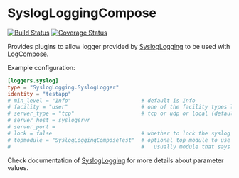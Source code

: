 # SyslogLoggingCompose

[![Build Status](https://travis-ci.org/tanmaykm/SyslogLoggingCompose.jl.png)](https://travis-ci.org/tanmaykm/SyslogLoggingCompose.jl) 
[![Coverage Status](https://coveralls.io/repos/github/tanmaykm/SyslogLoggingCompose.jl/badge.svg?branch=master)](https://coveralls.io/github/tanmaykm/SyslogLoggingCompose.jl?branch=master)

Provides plugins to allow logger provided by [SyslogLogging](https://github.com/tanmaykm/SyslogLogging.jl) to be used with [LogCompose](https://github.com/tanmaykm/LogCompose.jl).

Example configuration:

```toml
[loggers.syslog]
type = "SyslogLogging.SyslogLogger"
identity = "testapp"
# min_level = "Info"                      # default is Info
# facility = "user"                       # one of the facility types listed in Syslogs.jl (default is user)
# server_type = "tcp"                     # tcp or udp or local (default)
# server_host = syslogsrvr
# server_port =
# lock = false                            # whether to lock the syslog facility while logging
# topmodule = "SyslogLoggingComposeTest"  # optional top module to use to resolve SyslogLogging module
#                                         #   usually module that says `using SyslogLogging` in your code
```

Check documentation of [SyslogLogging](https://github.com/tanmaykm/SyslogLogging.jl) for more details about parameter values.
